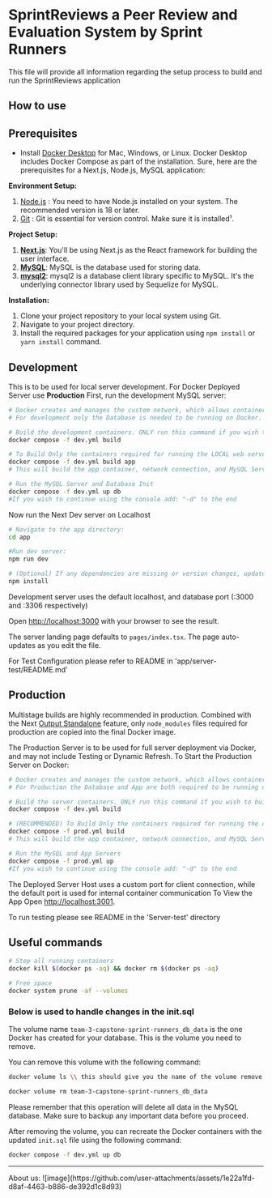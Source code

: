 
# SprintReviews a Peer Review and Evaluation System by Sprint Runners

This file will provide all information regarding the setup process to build and run the SprintReviews application

## How to use 
## Prerequisites

- Install [Docker Desktop](https://docs.docker.com/get-docker) for Mac, Windows, or Linux. Docker Desktop includes Docker Compose as part of the installation.
Sure, here are the prerequisites for a Next.js, Node.js, MySQL application:

**Environment Setup:**
1. [Node.js](https://nodejs.org/en/download/prebuilt-installer/current) : You need to have Node.js installed on your system. The recommended version is 18 or later.
2. [Git](https://git-scm.com/downloads) : Git is essential for version control. Make sure it is installed¹.

**Project Setup:**
1. [**Next.js**](https://nextjs.org/docs/getting-started/installation): You'll be using Next.js as the React framework for building the user interface.
2. [**MySQL**](https://dev.mysql.com/downloads/): MySQL is the database used for storing data.
3. [**mysql2**](https://www.npmjs.com/package/mysql2): mysql2 is a database client library specific to MySQL. It's the underlying connector library used by Sequelize for MySQL.

**Installation:**
1. Clone your project repository to your local system using Git.
2. Navigate to your project directory.
3. Install the required packages for your application using `npm install` or `yarn install` command.

## Development
This is to be used for local server development. For Docker Deployed Server use **Production**
First, run the development MySQL server:

```bash
# Docker creates and manages the custom network, which allows containers to communicate via the internal port
# For development only the Database is needed to be running on Docker.

# Build the development containers. ONLY run this command if you wish to build testing containers as well!
docker compose -f dev.yml build 

# To Build Only the containers required for running the LOCAL web server, USE:
docker compose -f dev.yml build app
# This will build the app container, network connection, and MySQL Server ONLY.

# Run the MySQL Server and Database Init
docker compose -f dev.yml up db 
#If you wish to continue using the console add: "-d" to the end
```
Now run the Next Dev server on Localhost

```bash
# Navigate to the app directory:
cd app

#Run dev server:
npm run dev

# (Optional) If any dependancies are missing or version changes, update package contents in the app directory:
npm install
```
Development server uses the default localhost, and database port (:3000 and :3306 respectively)

Open [http://localhost:3000](http://localhost:3000) with your browser to see the result.

The server landing page defaults to `pages/index.tsx`. The page auto-updates as you edit the file.

For Test Configuration please refer to README in 'app/server-test/README.md'


## Production

Multistage builds are highly recommended in production. Combined with the Next [Output Standalone](https://nextjs.org/docs/advanced-features/output-file-tracing#automatically-copying-traced-files) feature, only `node_modules` files required for production are copied into the final Docker image.

The Production Server is to be used for full server deployment via Docker, and may not include Testing or Dynamic Refresh.
To Start the Production Server on Docker:
```bash
# Docker creates and manages the custom network, which allows containers to communicate via the internal port
# For Production the Database and App are both required to be running on Docker.

# Build the server containers. ONLY run this command if you wish to build testing containers as well!
docker compose -f dev.yml build 

# (RECOMMENDED) To Build Only the containers required for running the deployed web server, USE:
docker compose -f prod.yml build
# This will build the app container, network connection, and MySQL Server ONLY.

# Run the MySQL and App Servers
docker compose -f prod.yml up
#If you wish to continue using the console add: "-d" to the end
```
The Deployed Server Host uses a custom port for client connection, while the default port is used for internal container communication
To View the App Open [http://localhost:3001](http://localhost:3001).

To run testing please see README in the 'Server-test' directory
## Useful commands

```bash
# Stop all running containers
docker kill $(docker ps -aq) && docker rm $(docker ps -aq)

# Free space
docker system prune -af --volumes


```
### Below is used to handle changes in the init.sql
The volume name `team-3-capstone-sprint-runners_db_data` is the one Docker has created for your database. This is the volume you need to remove. 

You can remove this volume with the following command:

```bash
docker volume ls \\ this should give you the name of the volume remove that 

```

```bash
docker volume rm team-3-capstone-sprint-runners_db_data
```

Please remember that this operation will delete all data in the MySQL database. Make sure to backup any important data before you proceed.

After removing the volume, you can recreate the Docker containers with the updated `init.sql` file using the following command:

```bash
docker compose -f dev.yml up db 
```
<hr>
About us:
![image](https://github.com/user-attachments/assets/1e22a1fd-d8af-4463-b886-de392d1c8d93)


